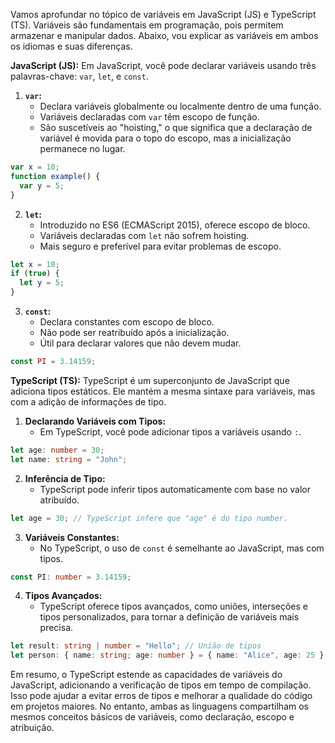 Vamos aprofundar no tópico de variáveis em JavaScript (JS) e TypeScript (TS). Variáveis são fundamentais em programação, pois permitem armazenar e manipular dados. Abaixo, vou explicar as variáveis em ambos os idiomas e suas diferenças.

**JavaScript (JS):**
Em JavaScript, você pode declarar variáveis usando três palavras-chave: `var`, `let`, e `const`.

1. **`var`:**
   - Declara variáveis globalmente ou localmente dentro de uma função.
   - Variáveis declaradas com `var` têm escopo de função.
   - São suscetíveis ao "hoisting," o que significa que a declaração de variável é movida para o topo do escopo, mas a inicialização permanece no lugar.

```javascript
var x = 10;
function example() {
  var y = 5;
}
```

2. **`let`:**
   - Introduzido no ES6 (ECMAScript 2015), oferece escopo de bloco.
   - Variáveis declaradas com `let` não sofrem hoisting.
   - Mais seguro e preferível para evitar problemas de escopo.

```javascript
let x = 10;
if (true) {
  let y = 5;
}
```

3. **`const`:**
   - Declara constantes com escopo de bloco.
   - Não pode ser reatribuído após a inicialização.
   - Útil para declarar valores que não devem mudar.

```javascript
const PI = 3.14159;
```

**TypeScript (TS):**
TypeScript é um superconjunto de JavaScript que adiciona tipos estáticos. Ele mantém a mesma sintaxe para variáveis, mas com a adição de informações de tipo.

1. **Declarando Variáveis com Tipos:**
   - Em TypeScript, você pode adicionar tipos a variáveis usando `:`.

```typescript
let age: number = 30;
let name: string = "John";
```

2. **Inferência de Tipo:**
   - TypeScript pode inferir tipos automaticamente com base no valor atribuído.

```typescript
let age = 30; // TypeScript infere que "age" é do tipo number.
```

3. **Variáveis Constantes:**
   - No TypeScript, o uso de `const` é semelhante ao JavaScript, mas com tipos.

```typescript
const PI: number = 3.14159;
```

4. **Tipos Avançados:**
   - TypeScript oferece tipos avançados, como uniões, interseções e tipos personalizados, para tornar a definição de variáveis mais precisa.

```typescript
let result: string | number = "Hello"; // União de tipos
let person: { name: string; age: number } = { name: "Alice", age: 25 }; // Tipo de objeto
```

Em resumo, o TypeScript estende as capacidades de variáveis do JavaScript, adicionando a verificação de tipos em tempo de compilação. Isso pode ajudar a evitar erros de tipos e melhorar a qualidade do código em projetos maiores. No entanto, ambas as linguagens compartilham os mesmos conceitos básicos de variáveis, como declaração, escopo e atribuição.